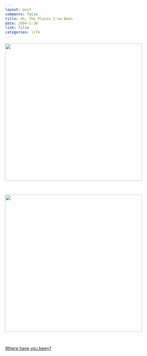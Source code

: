 ```yaml
--- 
layout: post
comments: false
title: Oh, The Places I've Been
date: 2004-1-30
link: false
categories: life
---
```

<p class="image"><img width="450" src="http://world66.com/myworld66/visitedCountries/colormap?visited=ATCADEGDITLIMXVCCHUKUS"></p><br/>
<p class="image"><img width="450" src="http://world66.com/myworld66/visitedStates/statemap?visited=AKAZARCACOCTDCDEFLGAHIIDILINIAKSKYLAMEMDMAMIMNMSMOMTNENVNHNJNMNYNCNDOHOKORPARISCSDTNTXUTVTVAWAWVWIWY"></p><br/>
<p><a href="http://world66.com/myworld66/visitedStates">Where have you been?</a></p>
